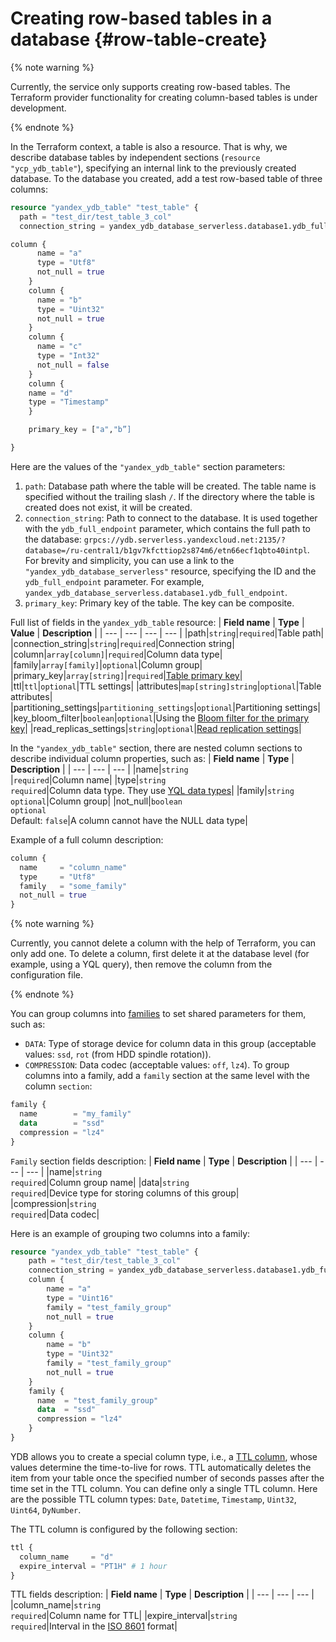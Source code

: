 # Creating row-based tables in a database {#row-table-create}


{% note warning %}

Currently, the service only supports creating row-based tables. The Terraform provider functionality for creating column-based tables is under development.

{% endnote %}


In the Terraform context, a table is also a resource. That is why, we describe database tables by independent sections (`resource "ycp_ydb_table"`), specifying an internal link to the previously created database. To the database you created, add a test row-based table of three columns:
```tf
resource "yandex_ydb_table" "test_table" {
  path = "test_dir/test_table_3_col"
  connection_string = yandex_ydb_database_serverless.database1.ydb_full_endpoint

column {
      name = "a"
      type = "Utf8"
      not_null = true
    }
    column {
      name = "b"
      type = "Uint32"
      not_null = true
    }
    column {
      name = "c"
      type = "Int32"
      not_null = false
    }
    column {
    name = "d"
    type = "Timestamp"
    }

    primary_key = ["a","b”]

}
```

Here are the values of the `"yandex_ydb_table"` section parameters:
1. `path`: Database path where the table will be created. The table name is specified without the trailing slash `/`. If the directory where the table is created does not exist, it will be created.
1. `connection_string`: Path to connect to the database. It is used together with the `ydb_full_endpoint` parameter, which contains the full path to the database: `grpcs://ydb.serverless.yandexcloud.net:2135/?database=/ru-central1/b1gv7kfcttiop2s874m6/etn66ecf1qbto40intpl`. For brevity and simplicity, you can use a link to the `"yandex_ydb_database_serverless"` resource, specifying the ID and the `ydb_full_endpoint` parameter. For example, `yandex_ydb_database_serverless.database1.ydb_full_endpoint`.
1. `primary_key`: Primary key of the table. The key can be composite.

Full list of fields in the `yandex_ydb_table` resource:
| **Field name** | **Type** | **Value** | **Description** |
| --- | --- | --- | --- |
|path|`string`|`required`|Table path|
|connection_string|`string`|`required`|Connection string|
|column|`array[column]`|`required`|Column data type|
|family|`array[family]`|`optional`|Column group|
|primary_key|`array[string]`|`required`|[Table primary key](https://ydb.tech/ru/docs/yql/reference/syntax/create_table)|
|ttl|`ttl`|`optional`|TTL settings|
|attributes|`map[string]string`|`optional`|Table attributes|
|partitioning_settings|`partitioning_settings`|`optional`|Partitioning settings|
|key_bloom_filter|`boolean`|`optional`|Using the [Bloom filter for the primary key](https://ydb.tech/ru/docs/concepts/datamodel/table#bloom-filter)|
|read_replicas_settings|`string`|`optional`|[Read replication settings](https://ydb.tech/ru/docs/concepts/datamodel/table#read_only_replicas)|

In the `"yandex_ydb_table"` section, there are nested column sections to describe individual column properties, such as:
| **Field name** | **Type** | **Description** |
| --- | --- | --- |
|name|`string`<br>|`required`|Column name|
|type|`string`<br>`required`|Column data type. They use [YQL data types](https://ydb.tech/ru/docs/yql/reference/types/)|
|family|`string`<br>`optional`|Column group|
|not_null|`boolean`<br>`optional`<br>Default: `false`|A column cannot have the NULL data type|

Example of a full column description:
```tf
column {
  name     = "column_name"
  type     = "Utf8"
  family   = "some_family"
  not_null = true
}
```

{% note warning %}

Currently, you cannot delete a column with the help of Terraform, you can only add one. To delete a column, first delete it at the database level (for example, using a YQL query), then remove the column from the configuration file.

{% endnote %}

You can group columns into [families](https://ydb.tech/ru/docs/yql/reference/syntax/create_table#column-family) to set shared parameters for them, such as:
* `DATA`: Type of storage device for column data in this group (acceptable values: `ssd`, `rot` (from HDD spindle rotation)).
* `COMPRESSION`: Data codec (acceptable values: `off`, `lz4`).
To group columns into a family, add a `family` section at the same level with the column `section`:
```tf
family {
  name        = "my_family"
  data        = "ssd"
  compression = "lz4"
}
```

`Family` section fields description:
| **Field name** | **Type** | **Description** |
| --- | --- | --- |
|name|`string`<br>`required`|Column group name|
|data|`string`<br>`required`|Device type for storing columns of this group|
|compression|`string`<br>`required`|Data codec|

Here is an example of grouping two columns into a family:
```tf
resource "yandex_ydb_table" "test_table" {
    path = "test_dir/test_table_3_col"
    connection_string = yandex_ydb_database_serverless.database1.ydb_full_endpoint
    column {
        name = "a"
        type = "Uint16"
        family = "test_family_group"
        not_null = true
    }
    column {
        name = "b"
        type = "Uint32"
        family = "test_family_group"
        not_null = true
    }
    family {
      name  = "test_family_group"
      data  = "ssd"
      compression = "lz4"
    }    
}
```

YDB allows you to create a special column type, i.e., a [TTL column](https://ydb.tech/ru/docs/concepts/ttl), whose values determine the time-to-live for rows. TTL automatically deletes the item from your table once the specified number of seconds passes after the time set in the TTL column. You can define only a single TTL column. Here are the possible TTL column types: `Date`, `Datetime`, `Timestamp`, `Uint32`, `Uint64`, `DyNumber`.

The TTL column is configured by the following section:
```tf
ttl {
  column_name     = "d"
  expire_interval = "PT1H" # 1 hour
}
```

TTL fields description:
| **Field name** | **Type** | **Description** |
| --- | --- | --- |
|column_name|`string`<br>`required`|Column name for TTL|
|expire_interval|`string`<br>`required`|Interval in the [ISO 8601](https://ru.wikipedia.org/wiki/ISO_8601) format|
